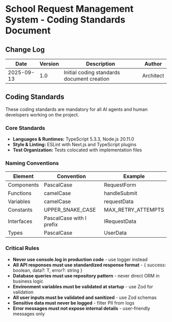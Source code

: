 # School Request Management System - Coding Standards Document

## Change Log
| Date | Version | Description | Author |
|------|---------|-------------|--------|
| 2025-09-13 | 1.0 | Initial coding standards document creation | Architect |

## Coding Standards

These coding standards are mandatory for all AI agents and human developers working on the project.

### Core Standards

- **Languages & Runtimes:** TypeScript 5.3.3, Node.js 20.11.0
- **Style & Linting:** ESLint with Next.js and TypeScript plugins
- **Test Organization:** Tests colocated with implementation files

### Naming Conventions

| Element | Convention | Example |
|---------|------------|---------|
| Components | PascalCase | RequestForm |
| Functions | camelCase | handleSubmit |
| Variables | camelCase | requestData |
| Constants | UPPER_SNAKE_CASE | MAX_RETRY_ATTEMPTS |
| Interfaces | PascalCase with I prefix | IRequestData |
| Types | PascalCase | UserData |

### Critical Rules

- **Never use console.log in production code** - use logger instead
- **All API responses must use standardized response format** - { success: boolean, data?: T, error?: string }
- **Database queries must use repository pattern** - never direct ORM in business logic
- **Environment variables must be validated at startup** - use Zod for validation
- **All user inputs must be validated and sanitized** - use Zod schemas
- **Sensitive data must never be logged** - filter PII from logs
- **Error messages must not expose internal details** - user-friendly messages only